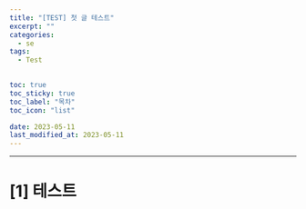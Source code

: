 ```yaml
---
title: "[TEST] 첫 글 테스트"
excerpt: ""
categories:
  - se
tags:
  - Test

  
toc: true
toc_sticky: true
toc_label: "목차"
toc_icon: "list"

date: 2023-05-11
last_modified_at: 2023-05-11
---
```


- - - - - - - - - - - - - - - - - - - - - - - - - - - - - - - - - - - - - - - - - - - - - - - - - - - - - - - - - - - - 
# [1] 테스트
